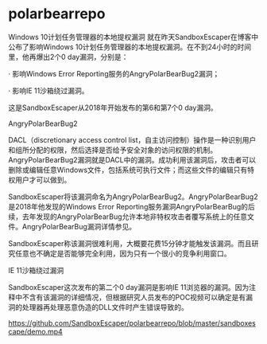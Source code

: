 # polarbearrepo
Windows 10计划任务管理器的本地提权漏洞
就在昨天SandboxEscaper在博客中公布了影响Windows 10计划任务管理器的本地提权漏洞。在不到24小时的时间里，他再爆出2个0 day漏洞，分别是：

· 影响Windows Error Reporting服务的AngryPolarBearBug2漏洞；

· 影响IE 11沙箱绕过漏洞。

这是SandboxEscaper从2018年开始发布的第6和第7个0 day漏洞。

AngryPolarBearBug2

DACL（discretionary access control list，自主访问控制）操作是一种识别用户和组所分配的权限，然后选择是否给予安全对象的访问权限的机制。AngryPolarBearBug2漏洞就是DACL中的漏洞。成功利用该漏洞后，攻击者可以删除或编辑任意Windows文件，包括系统可执行文件；而这些文件的编辑只有特权用户才可以做到。

SandboxEscaper将该漏洞命名为AngryPolarBearBug2。AngryPolarBearBug2是2018年他发现的Windows Error Reporting服务漏洞AngryPolarBearBug的后续，去年发现的AngryPolarBearBug允许本地非特权攻击者覆写系统上的任意文件。AngryPolarBearBug漏洞详情参见。


SandboxEscaper称该漏洞很难利用，大概要花费15分钟才能触发该漏洞。而且研究任意也不确定是否能够完全利用，因为只有一个很小的竞争利用窗口。

IE 11沙箱绕过漏洞

SandboxEscaper这次发布的第二个0 day漏洞是影响IE 11浏览器的漏洞。因为注释中不含有该漏洞的详细情况，但根据研究人员发布的POC视频可以确定是有漏洞的处理器再处理恶意伪造的DLL文件时产生错误导致的。

https://github.com/SandboxEscaper/polarbearrepo/blob/master/sandboxescape/demo.mp4
